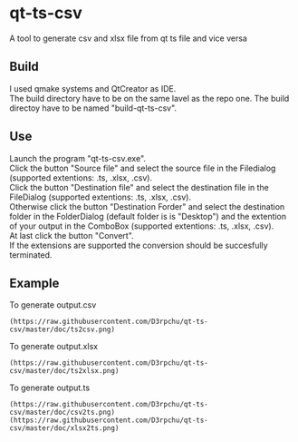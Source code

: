 # qt-ts-csv
A tool to generate csv and xlsx file from qt ts file and vice versa

## Build
I used qmake systems and QtCreator as IDE.  
The build directory have to be on the same lavel as the repo one.
The build directoy have to be named "build-qt-ts-csv".

## Use
Launch the program "qt-ts-csv.exe".  
Click the button "Source file"
and select the source file in the Filedialog 
(supported extentions: .ts, .xlsx, .csv).  
Click the button "Destination file" 
and select the destination file in the FileDialog 
	(supported extentions: .ts, .xlsx, .csv).  
Otherwise 
	click the button "Destination Forder"
	and select the destination folder in the FolderDialog 
		(default folder is is "Desktop") 
	and the extention of your output in the ComboBox
		(supported extentions: .ts, .xlsx, .csv).  
At last click the button "Convert".  
	If the extensions are supported the conversion should be 
	succesfully terminated. 

## Example
To generate output.csv
```
(https://raw.githubusercontent.com/D3rpchu/qt-ts-csv/master/doc/ts2csv.png)
```
To generate output.xlsx
```
(https://raw.githubusercontent.com/D3rpchu/qt-ts-csv/master/doc/ts2xlsx.png)
```
To generate output.ts
```
(https://raw.githubusercontent.com/D3rpchu/qt-ts-csv/master/doc/csv2ts.png)
(https://raw.githubusercontent.com/D3rpchu/qt-ts-csv/master/doc/xlsx2ts.png)
```
